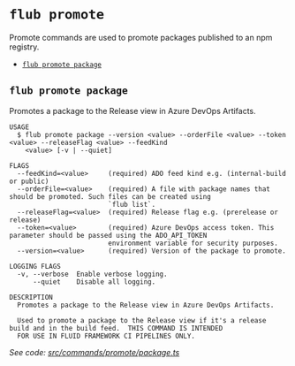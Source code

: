 `flub promote`
==============

Promote commands are used to promote packages published to an npm registry.

* [`flub promote package`](#flub-promote-package)

## `flub promote package`

Promotes a package to the Release view in Azure DevOps Artifacts.

```
USAGE
  $ flub promote package --version <value> --orderFile <value> --token <value> --releaseFlag <value> --feedKind
    <value> [-v | --quiet]

FLAGS
  --feedKind=<value>     (required) ADO feed kind e.g. (internal-build or public)
  --orderFile=<value>    (required) A file with package names that should be promoted. Such files can be created using
                         `flub list`.
  --releaseFlag=<value>  (required) Release flag e.g. (prerelease or release)
  --token=<value>        (required) Azure DevOps access token. This parameter should be passed using the ADO_API_TOKEN
                         environment variable for security purposes.
  --version=<value>      (required) Version of the package to promote.

LOGGING FLAGS
  -v, --verbose  Enable verbose logging.
      --quiet    Disable all logging.

DESCRIPTION
  Promotes a package to the Release view in Azure DevOps Artifacts.

  Used to promote a package to the Release view if it's a release build and in the build feed.  THIS COMMAND IS INTENDED
  FOR USE IN FLUID FRAMEWORK CI PIPELINES ONLY.
```

_See code: [src/commands/promote/package.ts](https://github.com/microsoft/FluidFramework/blob/main/build-tools/packages/build-cli/src/commands/promote/package.ts)_
